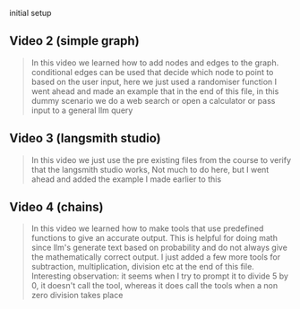 initial setup

## Video 2 (simple graph)
> In this video we learned how to add nodes and edges to the graph. 
  conditional edges can be used that decide which node to point to based on the user input, here we just used a randomiser function 
  I went ahead and made an example that in the end of this file, in this dummy scenario we do a web search or open a calculator or pass input to a general llm query 

## Video 3 (langsmith studio)
> In this video we just use the pre existing files from the course to verify that the langsmith studio works, 
Not much to do here, but I went ahead and added the example I made earlier to this

## Video 4 (chains)
> In this video we learned how to make tools that use predefined functions to give an accurate output. This is helpful for doing math since llm's generate text based on probability and do not always give the mathematically correct output.
I just added a few more tools for subtraction, multiplication, division etc at the end of this file. Interesting observation: it seems when I try to prompt it to divide 5 by 0, it doesn't call the tool, whereas it does call the tools when a non zero division takes place